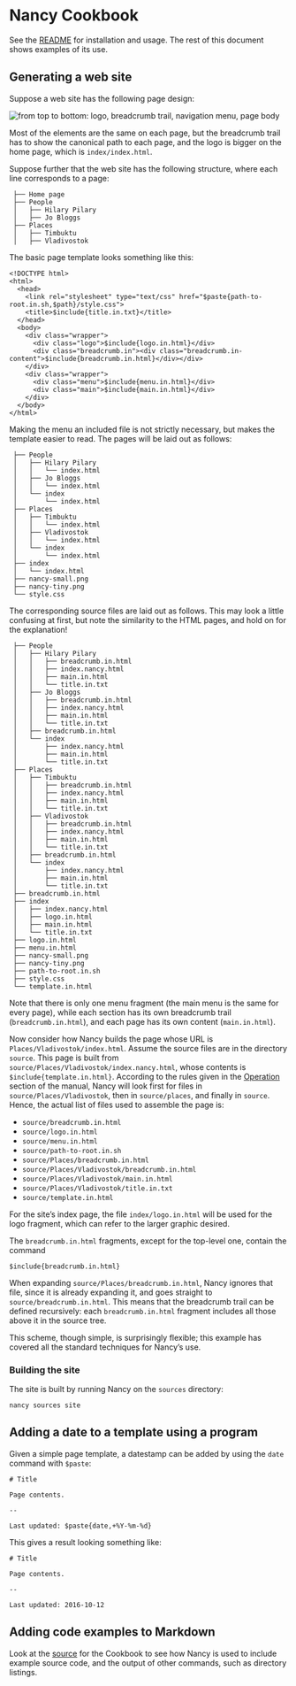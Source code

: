 # Nancy Cookbook

See the [README](README.md) for installation and usage. The rest of this
document shows examples of its use.

## Generating a web site <a name="website-example"></a>

Suppose a web site has the following page design:

![from top to bottom: logo, breadcrumb trail, navigation menu, page body](website.svg)

Most of the elements are the same on each page, but the breadcrumb trail has
to show the canonical path to each page, and the logo is bigger on the home
page, which is `index/index.html`.

Suppose further that the web site has the following structure, where each
line corresponds to a page:

```
 ├── Home page
 ├── People
 │   ├── Hilary Pilary
 │   ├── Jo Bloggs
 ├── Places
 │   ├── Timbuktu
 │   ├── Vladivostok
```

The basic page template looks something like this:

```
<!DOCTYPE html>
<html>
  <head>
    <link rel="stylesheet" type="text/css" href="$paste{path-to-root.in.sh,$path}/style.css">
    <title>$include{title.in.txt}</title>
  </head>
  <body>
    <div class="wrapper">
      <div class="logo">$include{logo.in.html}</div>
      <div class="breadcrumb.in"><div class="breadcrumb.in-content">$include{breadcrumb.in.html}</div></div>
    </div>
    <div class="wrapper">
      <div class="menu">$include{menu.in.html}</div>
      <div class="main">$include{main.in.html}</div>
    </div>
  </body>
</html>
```

Making the menu an included file is not strictly necessary, but makes the
template easier to read. The pages will be laid out as follows:

```
 ├── People
 │   ├── Hilary Pilary
 │   │   └── index.html
 │   ├── Jo Bloggs
 │   │   └── index.html
 │   └── index
 │       └── index.html
 ├── Places
 │   ├── Timbuktu
 │   │   └── index.html
 │   ├── Vladivostok
 │   │   └── index.html
 │   └── index
 │       └── index.html
 ├── index
 │   └── index.html
 ├── nancy-small.png
 ├── nancy-tiny.png
 └── style.css
```

The corresponding source files are laid out as follows. This may look a
little confusing at first, but note the similarity to the HTML pages, and
hold on for the explanation!

```
 ├── People
 │   ├── Hilary Pilary
 │   │   ├── breadcrumb.in.html
 │   │   ├── index.nancy.html
 │   │   ├── main.in.html
 │   │   └── title.in.txt
 │   ├── Jo Bloggs
 │   │   ├── breadcrumb.in.html
 │   │   ├── index.nancy.html
 │   │   ├── main.in.html
 │   │   └── title.in.txt
 │   ├── breadcrumb.in.html
 │   └── index
 │       ├── index.nancy.html
 │       ├── main.in.html
 │       └── title.in.txt
 ├── Places
 │   ├── Timbuktu
 │   │   ├── breadcrumb.in.html
 │   │   ├── index.nancy.html
 │   │   ├── main.in.html
 │   │   └── title.in.txt
 │   ├── Vladivostok
 │   │   ├── breadcrumb.in.html
 │   │   ├── index.nancy.html
 │   │   ├── main.in.html
 │   │   └── title.in.txt
 │   ├── breadcrumb.in.html
 │   └── index
 │       ├── index.nancy.html
 │       ├── main.in.html
 │       └── title.in.txt
 ├── breadcrumb.in.html
 ├── index
 │   ├── index.nancy.html
 │   ├── logo.in.html
 │   ├── main.in.html
 │   └── title.in.txt
 ├── logo.in.html
 ├── menu.in.html
 ├── nancy-small.png
 ├── nancy-tiny.png
 ├── path-to-root.in.sh
 ├── style.css
 └── template.in.html
```

Note that there is only one menu fragment (the main menu is the same for
every page), while each section has its own breadcrumb trail
(`breadcrumb.in.html`), and each page has its own content
(`main.in.html`).

Now consider how Nancy builds the page whose URL is
`Places/Vladivostok/index.html`. Assume the source files are in the
directory `source`. This page is built from
`source/Places/Vladivostok/index.nancy.html`, whose contents is
`$include{template.in.html}`. According to the rules given in the
[Operation](README.md#operation) section of the manual, Nancy will look
first for files in `source/Places/Vladivostok`, then in `source/places`, and
finally in `source`. Hence, the actual list of files used to assemble the
page is:

* `source/breadcrumb.in.html`
* `source/logo.in.html`
* `source/menu.in.html`
* `source/path-to-root.in.sh`
* `source/Places/breadcrumb.in.html`
* `source/Places/Vladivostok/breadcrumb.in.html`
* `source/Places/Vladivostok/main.in.html`
* `source/Places/Vladivostok/title.in.txt`
* `source/template.in.html`

For the site’s index page, the file `index/logo.in.html` will be used for the
logo fragment, which can refer to the larger graphic desired.

The `breadcrumb.in.html` fragments, except for the top-level one, contain the
command

```
$include{breadcrumb.in.html}
```

When expanding `source/Places/breadcrumb.in.html`, Nancy ignores that file,
since it is already expanding it, and goes straight to
`source/breadcrumb.in.html`. This means that the breadcrumb trail can be
defined recursively: each `breadcrumb.in.html` fragment includes all those
above it in the source tree.

This scheme, though simple, is surprisingly flexible; this example has
covered all the standard techniques for Nancy’s use.

### Building the site

The site is built by running Nancy on the `sources` directory:

```
nancy sources site
```

[FIXME]: # (Explain how to serve the web site dynamically.)

## Adding a date to a template using a program <a name="date-example"></a>

Given a simple page template, a datestamp can be added by using the `date`
command with `$paste`:

```
# Title

Page contents.

--

Last updated: $paste{date,+%Y-%m-%d}
```

This gives a result looking something like:

```
# Title

Page contents.

--

Last updated: 2016-10-12
```

## Adding code examples to Markdown
[FIXME]: # (Explain the techniques)

Look at the [source](Cookbook.nancy.md) for the Cookbook to see how Nancy is
used to include example source code, and the output of other commands, such
as directory listings.

[FIXME]: # (Add an example about uniquely numbered invoices)
